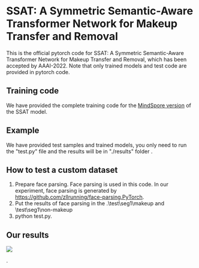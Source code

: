 # SSAT: A Symmetric Semantic-Aware Transformer Network for Makeup Transfer and Removal

This is the official  pytorch code for SSAT: A Symmetric Semantic-Aware Transformer Network for Makeup Transfer and Removal, which has been accepted by AAAI-2022. Note that only trained models and test code are provided in pytorch code.

## Training code

We have provided the complete training code for the [MindSpore version](https://gitee.com/sunzhaoyang0304/ssat-msp) of the SSAT model.

## Example

We have provided test samples and trained models, you only need to run the "test.py"  file  and the results will be in "./results"  folder .

## How to test a custom dataset

1. Prepare face parsing. Face parsing is used in this code. In our experiment, face parsing is generated by https://github.com/zllrunning/face-parsing.PyTorch.
2. Put the results of face parsing in the .\test\seg1\makeup and \test\seg1\non-makeup
3. python test.py.  

## Our results

![](asset/transfer_results.jpg)



.
